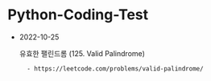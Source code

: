 # Python-Coding-Test 

* 2022-10-25


    유효한 팰린드롬 (125. Valid Palindrome)

        - https://leetcode.com/problems/valid-palindrome/

